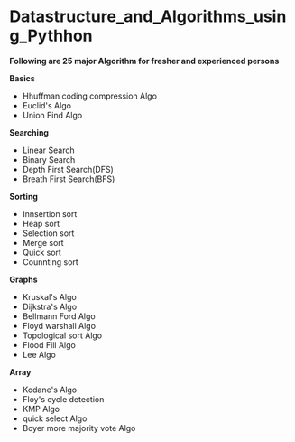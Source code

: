 # Datastructure_and_Algorithms_using_Pythhon
**Following are 25 major Algorithm for fresher and experienced persons**

**Basics**
- Hhuffman coding compression Algo
- Euclid's Algo
- Union Find Algo

**Searching**
- Linear Search
- Binary Search
- Depth First Search(DFS)
- Breath First Search(BFS)

**Sorting**
- Innsertion sort
- Heap sort
- Selection sort
- Merge sort
- Quick sort
- Counnting sort

**Graphs**
- Kruskal's Algo 
- Dijkstra's Algo 
- Bellmann Ford Algo
- Floyd warshall Algo
- Topological sort Algo
- Flood Fill Algo
- Lee Algo

**Array**
- Kodane's Algo
- Floy's cycle detection
- KMP Algo
- quick select Algo
- Boyer more majority vote Algo
